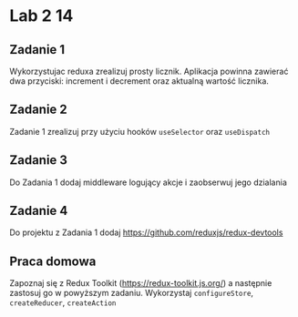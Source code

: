 # Lab 2 14

## Zadanie 1
Wykorzystujac reduxa zrealizuj prosty licznik. Aplikacja powinna zawierać dwa przyciski: increment i decrement oraz aktualną wartość licznika.

## Zadanie 2
Zadanie 1 zrealizuj przy użyciu hooków `useSelector` oraz `useDispatch` 

## Zadanie 3
Do Zadania 1 dodaj middleware logujący akcje i zaobserwuj jego dzialania

## Zadanie 4
Do projektu z Zadania 1 dodaj https://github.com/reduxjs/redux-devtools  

## Praca domowa
Zapoznaj się z Redux Toolkit (https://redux-toolkit.js.org/) a następnie zastosuj go w powyższym zadaniu. Wykorzystaj `configureStore`, `createReducer`, `createAction` 
